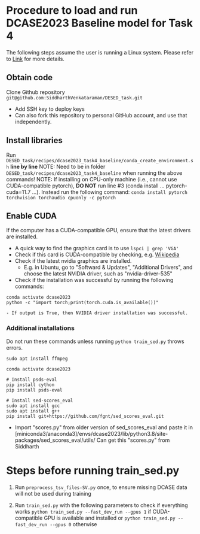 # Procedure to load and run DCASE2023 Baseline model for Task 4
The following steps assume the user is running a Linux system.
Please refer to [Link](https://github.com/DCASE-REPO/DESED_task/tree/master/recipes/dcase2023_task4_baseline) for more details.

## Obtain code

Clone Github repository `git@github.com:SiddharthVenkataraman/DESED_task.git`
- Add SSH key to deploy keys
- Can also fork this repository to personal GitHub account, and use that independently.

## Install libraries

Run `DESED_task/recipes/dcase2023_task4_baseline/conda_create_environment.sh` **line by line**
NOTE: Need to be in folder `DESED_task/recipes/dcase2023_task4_baseline` when running the above commands!
NOTE: If installing on CPU-only machine (i.e., cannot use CUDA-compatible pytorch), **DO NOT** run line #3 (conda install ... pytorch-cuda=11.7 ...).
Instead run the following command:
`conda install pytorch torchvision torchaudio cpuonly -c pytorch`

## Enable CUDA
If the computer has a CUDA-compatible GPU, ensure that the latest drivers are installed.
- A quick way to find the graphics card is to use `lspci | grep 'VGA'`
- Check if this card is CUDA-compatible by checking, e.g. [Wikipedia](https://en.wikipedia.org/wiki/CUDA)
- Check if the latest nvidia graphics are installed.
	- E.g. in Ubuntu, go to "Softward & Updates", "Additional Drivers", and choose the latest NVIDIA driver, such as "nvidia-driver-535"
- Check if the installation was successful by running the following commands:
```
conda activate dcase2023
python -c "import torch;print(torch.cuda.is_available())"
```
	- If output is True, then NVIDIA driver installation was successful.

### Additional installations
Do not run these commands unless running `python train_sed.py` throws errors.

```
sudo apt install ffmpeg

conda activate dcase2023

# Install psds-eval
pip install cython
pip install psds-eval

# Install sed-scores_eval
sudo apt install gcc
sudo apt install g++
pip install git+https://github.com/fgnt/sed_scores_eval.git

```
- Import "scores.py" from older version of sed_scores_eval and paste it in [miniconda3/anaconda3]/envs/dcase2023/lib/python3.8/site-packages/sed_scores_eval/utils/
Can get this "scores.py" from Siddharth

# Steps before running train_sed.py
1. Run `preprocess_tsv_files-SV.py` once, to ensure missing DCASE data will not be used during training

2. Run `train_sed.py` with the following parameters to check if everything works
`python train_sed.py --fast_dev_run --gpus 1`  if CUDA-compatible GPU is available and installed
or
`python train_sed.py --fast_dev_run --gpus 0`  otherwise

